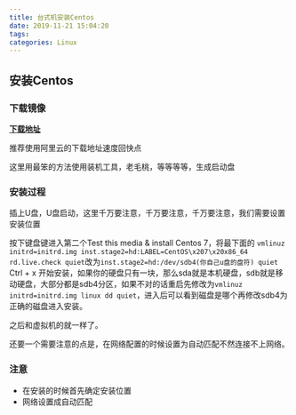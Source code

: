 ```yaml
---
title: 台式机安装Centos
date: 2019-11-21 15:04:20
tags:	
categories: Linux
---
```


## 安装Centos

### 下载镜像

__[下载地址]( http://isoredirect.centos.org/centos/8/isos/x86_64/CentOS-8-x86_64-1905-dvd1.iso )__

推荐使用阿里云的下载地址速度回快点

这里用最笨的方法使用装机工具，老毛桃，等等等等，生成启动盘

### 安装过程

插上U盘，U盘启动，这里千万要注意，千万要注意，千万要注意，我们需要设置安装位置

 按下键盘键进入第二个Test this media & install Centos 7，将最下面的
`vmlinuz initrd=initrd.img inst.stage2=hd:LABEL=CentOS\x207\x20x86_64 rd.live.check quiet`改为`inst.stage2=hd:/dev/sdb4(你自己u盘的盘符) quiet` Ctrl + x 开始安装，如果你的硬盘只有一块，那么sda就是本机硬盘，sdb就是移动硬盘，大部分都是sdb4分区，如果不对的话重启先修改为`vmlinuz initrd=initrd.img linux dd quiet`，进入后可以看到磁盘是哪个再修改sdb4为正确的磁盘进入安装。 

之后和虚拟机的就一样了。

还要一个需要注意的点是，在网络配置的时候设置为自动匹配不然连接不上网络。

### 注意

+ 在安装的时候首先确定安装位置
+ 网络设置成自动匹配

